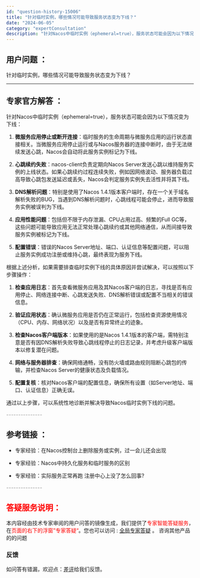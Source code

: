 ```yaml
---
id: "question-history-15006"
title: "针对临时实例，哪些情况可能导致服务状态变为下线？"
date: "2024-06-05"
category: "expertConsultation"
description: "针对Nacos中临时实例（ephemeral=true），服务状态可能会因为以下情况变为下线：1. **微服务应用停止或断开连接**：临时服务的生命周期与微服务应用的运行状态直接相关。当微服务应用停止运行或与Nacos服务器的连接中断时，由于无法继续发送心跳，Nacos会自动将此服务实例标记为下线。"
---
```


## 用户问题 ： 
 针对临时实例，哪些情况可能导致服务状态变为下线？  

---------------
## 专家官方解答 ：

针对Nacos中临时实例（ephemeral=true），服务状态可能会因为以下情况变为下线：

1. **微服务应用停止或断开连接**：临时服务的生命周期与微服务应用的运行状态直接相关。当微服务应用停止运行或与Nacos服务器的连接中断时，由于无法继续发送心跳，Nacos会自动将此服务实例标记为下线。

2. **心跳续约失败**：nacos-client负责定期向Nacos Server发送心跳以维持服务实例的上线状态。如果心跳续约过程连续失败，例如因网络波动、服务器负载过高导致心跳包发送延迟或丢失，Nacos会判定服务实例失去活性并将其下线。

3. **DNS解析问题**：特别是使用了Nacos 1.4.1版本客户端时，存在一个关于域名解析失败的BUG，当遇到DNS解析问题时，心跳线程可能会停止，进而导致服务实例被误判为下线。

4. **应用性能问题**：包括但不限于内存泄漏、CPU占用过高、频繁的Full GC等，这些问题可能导致应用无法正常处理心跳续约或其他网络通信，从而间接导致服务实例被标记为下线。

5. **配置错误**：错误的Nacos Server地址、端口、认证信息等配置问题，可以阻止服务实例成功注册或维持心跳，最终表现为服务下线。

根据上述分析，如果需要排查临时实例下线的具体原因并尝试解决，可以按照以下步骤操作：

1. **检查应用日志**：首先查看微服务应用及其Nacos客户端的日志，寻找是否有应用停止、网络连接中断、心跳发送失败、DNS解析错误或配置不当相关的错误信息。

2. **验证应用状态**：确认微服务应用是否仍在正常运行，包括检查资源使用情况（CPU、内存、网络状况）以及是否有异常终止的迹象。

3. **检查Nacos客户端版本**：如果使用的是Nacos 1.4.1版本的客户端，需特别注意是否有因DNS解析失败导致心跳线程停止的日志记录，并考虑升级客户端版本以修复潜在问题。

4. **网络与服务器排查**：确保网络通畅，没有防火墙或路由规则阻断心跳包的传输，并检查Nacos Server的健康状态及负载情况。

5. **配置复核**：核对Nacos客户端的配置信息，确保所有设置（如Server地址、端口、认证信息）正确无误。

通过以上步骤，可以系统性地诊断并解决导致Nacos临时实例下线的问题。


<font color="#949494">---------------</font> 


## 参考链接 ：

* 专家经验：在Nacos控制台上删除服务或实例，过一会儿还会出现 
 
 * 专家经验：Nacos中持久化服务和临时服务的区别 
 
 * 专家经验：实际服务正常再跑 注册中心上没了怎么回事? 


 <font color="#949494">---------------</font> 
 


## <font color="#FF0000">答疑服务说明：</font> 

本内容经由技术专家审阅的用户问答的镜像生成，我们提供了<font color="#FF0000">专家智能答疑服务</font>，在<font color="#FF0000">页面的右下的浮窗”专家答疑“</font>。您也可以访问 : [全局专家答疑](https://answer.opensource.alibaba.com/docs/intro) 。 咨询其他产品的的问题

### 反馈
如问答有错漏，欢迎点：[差评](https://ai.nacos.io/user/feedbackByEnhancerGradePOJOID?enhancerGradePOJOId=15059)给我们反馈。

